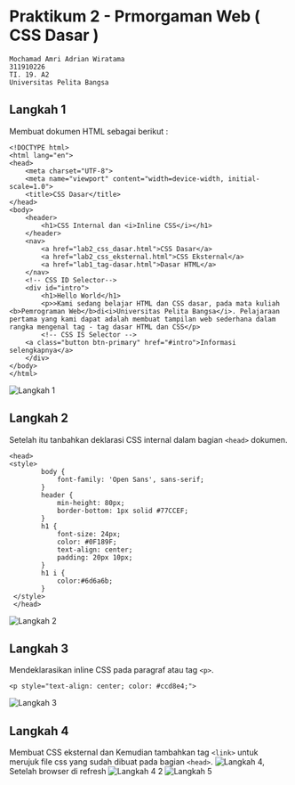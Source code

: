 # Praktikum 2 - Prmorgaman Web ( CSS Dasar )
```
Mochamad Amri Adrian Wiratama
311910226
TI. 19. A2
Universitas Pelita Bangsa
```
## Langkah 1
Membuat dokumen HTML sebagai berikut :
```
<!DOCTYPE html>
<html lang="en">
<head>
    <meta charset="UTF-8">
    <meta name="viewport" content="width=device-width, initial-scale=1.0">
    <title>CSS Dasar</title>
</head>
<body>
    <header>
        <h1>CSS Internal dan <i>Inline CSS</i></h1>
    </header>
    <nav>
        <a href="lab2_css_dasar.html">CSS Dasar</a>
        <a href="lab2_css_eksternal.html">CSS Eksternal</a>
        <a href="lab1_tag-dasar.html">Dasar HTML</a>
    </nav>
    <!-- CSS ID Selector-->
    <div id="intro">
        <h1>Hello World</h1>
        <p>>Kami sedang belajar HTML dan CSS dasar, pada mata kuliah <b>Pemrograman Web</b>di<i>Universitas Pelita Bangsa</i>. Pelajaraan pertama yang kami dapat adalah membuat tampilan web sederhana dalam rangka mengenal tag - tag dasar HTML dan CSS</p>
        <!-- CSS IS Selector -->
    <a class="button btn-primary" href="#intro">Informasi selengkapnya</a>
    </div>
</body>
</html>
```
![Langkah 1](https://user-images.githubusercontent.com/56380838/113967503-4e6acc80-985b-11eb-8ae3-3d149cd59efd.png)
## Langkah 2
Setelah itu tanbahkan deklarasi CSS internal dalam bagian `<head>` dokumen.
```
<head>
<style>
        body {
            font-family: 'Open Sans', sans-serif;
        }
        header {
            min-height: 80px;
            border-bottom: 1px solid #77CCEF;
        }
        h1 {
            font-size: 24px;
            color: #0F189F;
            text-align: center;
            padding: 20px 10px;
        }
        h1 i {
            color:#6d6a6b;
        }
 </style>
 </head>
 ```
![Langkah 2](https://user-images.githubusercontent.com/56380838/113967517-56c30780-985b-11eb-94ca-7e91845f2276.png)
## Langkah 3
Mendeklarasikan inline CSS pada paragraf atau tag `<p>`.
```
<p style="text-align: center; color: #ccd8e4;">
```
![Langkah 3](https://user-images.githubusercontent.com/56380838/113967535-5e82ac00-985b-11eb-9745-3d6d53ee2125.png)
## Langkah 4
Membuat CSS eksternal dan Kemudian tambahkan tag `<link>` untuk merujuk file css yang sudah dibuat pada bagian `<head>`.
![Langkah 4,](https://user-images.githubusercontent.com/56380838/113969664-95f35780-985f-11eb-855c-eb23c2e67db5.png)
Setelah browser di refresh
![Langkah 4 2](https://user-images.githubusercontent.com/56380838/113967589-73f7d600-985b-11eb-86f5-5df3286c519e.png)
![Langkah 5](https://user-images.githubusercontent.com/56380838/113967594-78bc8a00-985b-11eb-8a20-7cd33c9efea9.png)
